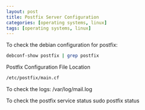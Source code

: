```yaml
---
layout: post
title: Postfix Server Configuration
categories: [operating systems, linux]
tags: [operating systems, linux]
---
```




To check the debian configuration for postfix:
```bash
debconf-show postfix | grep postfix
```

Postfix Configuration File Location
```bash
/etc/postfix/main.cf
```

To check the logs:
/var/log/mail.log

To check the postfix service status
sudo postfix status